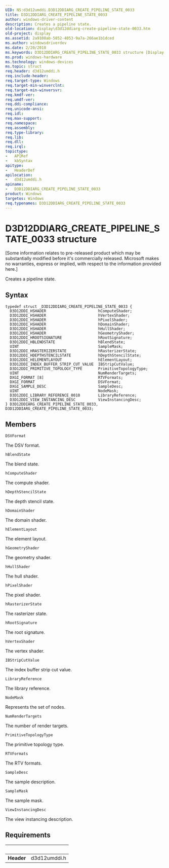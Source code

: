 ```yaml
---
UID: NS:d3d12umddi.D3D12DDIARG_CREATE_PIPELINE_STATE_0033
title: D3D12DDIARG_CREATE_PIPELINE_STATE_0033
author: windows-driver-content
description: Creates a pipeline state.
old-location: display\d3d12ddiarg-create-pipeline-state-0033.htm
old-project: display
ms.assetid: 2a9108ab-5852-4053-9a7a-266ae1b1dced
ms.author: windowsdriverdev
ms.date: 2/20/2018
ms.keywords: D3D12DDIARG_CREATE_PIPELINE_STATE_0033 structure [Display Devices], d3d12umddi/D3D12DDIARG_CREATE_PIPELINE_STATE_0033, display.d3d12ddiarg-create-pipeline-state-0033, D3D12DDIARG_CREATE_PIPELINE_STATE_0033
ms.prod: windows-hardware
ms.technology: windows-devices
ms.topic: struct
req.header: d3d12umddi.h
req.include-header: 
req.target-type: Windows
req.target-min-winverclnt: 
req.target-min-winversvr: 
req.kmdf-ver: 
req.umdf-ver: 
req.ddi-compliance: 
req.unicode-ansi: 
req.idl: 
req.max-support: 
req.namespace: 
req.assembly: 
req.type-library: 
req.lib: 
req.dll: 
req.irql: 
topictype:
-	APIRef
-	kbSyntax
apitype:
-	HeaderDef
apilocation:
-	d3d12umddi.h
apiname:
-	D3D12DDIARG_CREATE_PIPELINE_STATE_0033
product: Windows
targetos: Windows
req.typenames: D3D12DDIARG_CREATE_PIPELINE_STATE_0033
---
```


# D3D12DDIARG_CREATE_PIPELINE_STATE_0033 structure
<p class="CCE_Message">[Some information relates to pre-released product which may be substantially modified before it's commercially released. Microsoft makes no warranties, express or implied, with respect to the information provided here.]

Creates a pipeline state.

## Syntax
````
typedef struct _D3D12DDIARG_CREATE_PIPELINE_STATE_0033 {
  D3D12DDI_HSHADER                       hComputeShader;
  D3D12DDI_HSHADER                       hVertexShader;
  D3D12DDI_HSHADER                       hPixelShader;
  D3D12DDI_HSHADER                       hDomainShader;
  D3D12DDI_HSHADER                       hHullShader;
  D3D12DDI_HSHADER                       hGeometryShader;
  D3D12DDI_HROOTSIGNATURE                hRootSignature;
  D3D12DDI_HBLENDSTATE                   hBlendState;
  UINT                                   SampleMask;
  D3D12DDI_HRASTERIZERSTATE              hRasterizerState;
  D3D12DDI_HDEPTHSTENCILSTATE            hDepthStencilState;
  D3D12DDI_HELEMENTLAYOUT                hElementLayout;
  D3D12DDI_INDEX_BUFFER_STRIP_CUT_VALUE  IBStripCutValue;
  D3D12DDI_PRIMITIVE_TOPOLOGY_TYPE       PrimitiveTopologyType;
  UINT                                   NumRenderTargets;
  DXGI_FORMAT [8]                        RTVFormats;
  DXGI_FORMAT                            DSVFormat;
  DXGI_SAMPLE_DESC                       SampleDesc;
  UINT                                   NodeMask;
  D3D12DDI_LIBRARY_REFERENCE_0010        LibraryReference;
  D3D12DDI_VIEW_INSTANCING_DESC          ViewInstancingDesc;
} D3D12DDIARG_CREATE_PIPELINE_STATE_0033, D3D12DDIARG_CREATE_PIPELINE_STATE_0033;
````

## Members


`DSVFormat`

The DSV format.

`hBlendState`

The blend state.

`hComputeShader`

The compute shader.

`hDepthStencilState`

The depth stencil state.

`hDomainShader`

The domain shader.

`hElementLayout`

The element layout.

`hGeometryShader`

The geometry shader.

`hHullShader`

The hull shader.

`hPixelShader`

The pixel shader.

`hRasterizerState`

The rasterizer state.

`hRootSignature`

The root signature.

`hVertexShader`

The vertex shader.

`IBStripCutValue`

The index buffer strip cut value.

`LibraryReference`

The library reference.

`NodeMask`

Represents the set of nodes.

`NumRenderTargets`

The number of render targets.

`PrimitiveTopologyType`

The primitive topology type.

`RTVFormats`

The RTV formats.

`SampleDesc`

The sample description.

`SampleMask`

The sample mask.

`ViewInstancingDesc`

The view instancing description.


## Requirements
| &nbsp; | &nbsp; |
| ---- |:---- |
| **Header** | d3d12umddi.h |